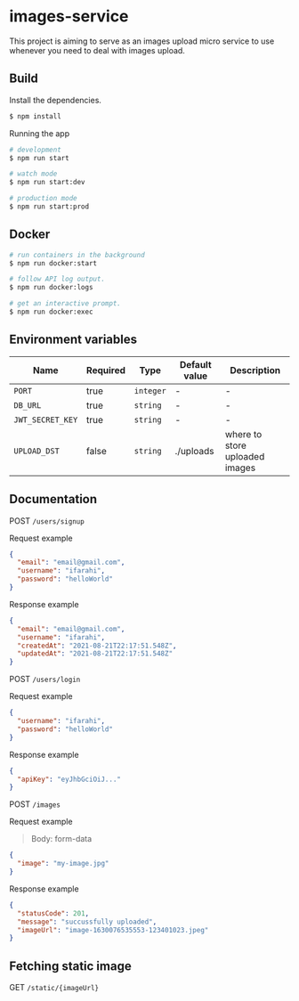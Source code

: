 # images-service

This project is aiming to serve as an images upload micro service to use whenever you need to deal with images upload.

## Build

Install the dependencies.

```bash
$ npm install
```

Running the app

```bash
# development
$ npm run start

# watch mode
$ npm run start:dev

# production mode
$ npm run start:prod
```

## Docker

```bash
# run containers in the background
$ npm run docker:start

# follow API log output.
$ npm run docker:logs

# get an interactive prompt.
$ npm run docker:exec
```

## Environment variables

| Name             | Required | Type      | Default value | Description                    |
| ---------------- | -------- | --------- | ------------- | ------------------------------ |
| `PORT`           | true     | `integer` | -             | -                              |
| `DB_URL`         | true     | `string`  | -             | -                              |
| `JWT_SECRET_KEY` | true     | `string`  | -             | -                              |
| `UPLOAD_DST`     | false    | `string`  | ./uploads     | where to store uploaded images |

## Documentation

POST `/users/signup`

Request example

```json
{
  "email": "email@gmail.com",
  "username": "ifarahi",
  "password": "helloWorld"
}
```

Response example

```json
{
  "email": "email@gmail.com",
  "username": "ifarahi",
  "createdAt": "2021-08-21T22:17:51.548Z",
  "updatedAt": "2021-08-21T22:17:51.548Z"
}
```

POST `/users/login`

Request example

```json
{
  "username": "ifarahi",
  "password": "helloWorld"
}
```

Response example

```json
{
  "apiKey": "eyJhbGciOiJ..."
}
```

POST `/images`

Request example

> Body: form-data

```json
{
  "image": "my-image.jpg"
}
```

Response example

```json
{
  "statusCode": 201,
  "message": "succussfully uploaded",
  "imageUrl": "image-1630076535553-123401023.jpeg"
}
```

## Fetching static image

GET `/static/{imageUrl}`
